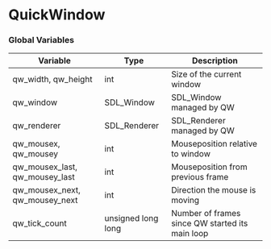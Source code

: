 # QuickWindow

### Global Variables

 Variable | Type | Description
----------|------|-------------
qw_width, qw_height | int | Size of the current window
qw_window | SDL_Window | SDL_Window managed by QW
qw_renderer | SDL_Renderer | SDL_Renderer managed by QW
qw_mousex, qw_mousey | int | Mouseposition relative to window
qw_mousex_last, qw_mousey_last | int | Mouseposition from previous frame
qw_mousex_next, qw_mousey_next | int | Direction the mouse is moving
qw_tick_count | unsigned long long | Number of frames since QW started its main loop



